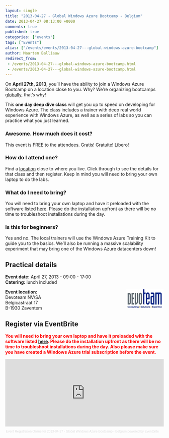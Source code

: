 ```yaml
---
layout: single
title: "2013-04-27 - Global Windows Azure Bootcamp - Belgium"
date: 2013-04-27 08:13:00 +0000
comments: true
published: true
categories: ["events"]
tags: ["Events"]
alias: ["/events/events/2013-04-27---global-windows-azure-bootcamp"]
author: Maarten Balliauw
redirect_from:
 - /events/2013-04-27---global-windows-azure-bootcamp.html
 - /events/2013-04-27---global-windows-azure-bootcamp.html
---
```


<p>On <strong>April 27th, 2013</strong>, you&rsquo;ll have the ability to join a Windows Azure Bootcamp on a location close to you. Why? We&rsquo;re organizing bootcamps <a href="https://globalwindowsazure.azurewebsites.net/">globally</a>, that&rsquo;s why!</p>
<p>This <strong>one day deep dive class</strong> will get you up to speed on developing for Windows Azure. The class includes a trainer with deep real world experience with Windows Azure, as well as a series of labs so you can practice what you just learned.</p>
<h3>Awesome. How much does it cost?</h3>
<p>This event is FREE to the attendees. Gratis! Gratuite! Libero!</p>
<h3>How do I attend one?</h3>
<p>Find a <a href="https://globalwindowsazure.azurewebsites.net/?page_id=151">location</a> close to where you live. Click through to see the details for that class and then register. Keep in mind you will need to bring your own laptop to do the labs.</p>
<h3>What do I need to bring?</h3>
<p>You will need to bring your own laptop and have it preloaded with the software listed <a href="https://globalwindowsazure.azurewebsites.net/?page_id=171">here</a>. Please do the installation upfront as there will be no time to troubleshoot installations during the day.</p>
<h3>Is this for beginners?</h3>
<p>Yes and no. The local trainers will use the Windows Azure Training Kit to guide you to the basics. We&rsquo;ll also be running a massive scalability experiment that may bring one of the Windows Azure datacenters down!<em></em></p>
<h2>Practical details</h2>
<p><strong>Event date:</strong>&nbsp;April 27, 2013 - 09:00 - 17:00<br><strong>Catering:</strong> lunch included</p>
<p><strong><a href="https://www.devoteam.be" target="_blank"><img width="120" height="60" align="right" alt="" src="/assets/media/sponsors/logo-devoteam.jpg"></a>Event location:<br></strong>Devoteam NV/SA<br> Belgicastraat 17<br> B-1930 Zaventem</p>
<h2>Register via EventBrite</h2>
<p style="color: red;"><strong>You will need to bring your own laptop and have it preloaded with the software listed <a href="https://globalwindowsazure.azurewebsites.net/?page_id=171">here</a>. Please do the installation upfront as there will be no time to troubleshoot installations during the day. Also please make sure you have created a Windows Azure trial subscription before the event.</strong></p>
<div style="width: 100%; text-align: left;"><iframe width="100%" height="214" src="https://www.eventbrite.com/tickets-external?eid=5357335936&amp;ref=etckt&amp;v=2" frameborder="0" marginwidth="5" marginheight="5" scrolling="auto" vspace="0" hspace="0" allowtransparency="true"></iframe>
<div style="font-family: Helvetica, Arial; font-size: 10px; padding: 5px 0 5px; margin: 2px; width: 100%; text-align: left;"><a style="color: #ddd; text-decoration: none;" href="https://www.eventbrite.com/r/etckt" target="_blank">Event Registration Online</a><span style="color: #ddd;"> for </span><a style="color: #ddd; text-decoration: none;" href="https://www.eventbrite.com/event/5357335936?ref=etckt" target="_blank">2013-04-27 - Global Windows Azure Bootcamp - Belgium</a> <span style="color: #ddd;">powered by</span> <a style="color: #ddd; text-decoration: none;" href="https://www.eventbrite.com?ref=etckt" target="_blank">Eventbrite</a></div>
</div>







